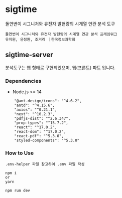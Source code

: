 # sigtime

돌연변이 시그니처와 유전자 발현량의 시계열 연관 분석 도구

```
돌연변이 시그니처와 유전자 발현량의 시계열 연관 분석 프레임워크
유지원, 윤정환, 조겨리 ｜한국정보과학회
```

## sigtime-server

분석도구는 웹 형태로 구현되었으며, 웹(프론트) 파트 입니다.

### Dependencies

- Node.js >= 14

```
    "@ant-design/icons": "^4.6.2",
    "antd": "^4.15.6",
    "axios": "^0.21.1",
    "next": "^10.2.3",
    "pdfjs-dist": "^2.6.347",
    "prop-types": "^15.7.2",
    "react": "^17.0.2",
    "react-dom": "^17.0.2",
    "react-pdf": "^5.3.0",
    "styled-components": "^5.3.0"
```

### How to Use

```
.env-helper 파일 참고하여 .env 파일 작성

npm i
or
yarn

npm run dev
```
